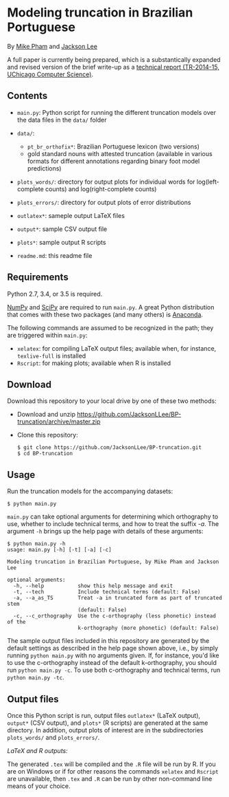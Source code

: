 # Modeling truncation in Brazilian Portuguese

By [Mike Pham](http://www.mikettpham.com/) and [Jackson Lee](http://jacksonllee.com/)

A full paper is currently being prepared,
which is a substantically expanded and revised version of the brief write-up
as a
[technical report (TR-2014-15, UChicago Computer Science)](https://newtraell.cs.uchicago.edu/research/publications/techreports/TR-2014-15).

## Contents

- ``main.py``: Python script for running the different truncation models over the data files in the ``data/`` folder

- ``data/``:

    * ``pt_br_orthofix*``: Brazilian Portuguese lexicon (two versions)
    * gold standard nouns with attested truncation (available in various formats for different annotations regarding binary foot model predictions)

- ``plots_words/``: directory for output plots for individual words for log(left-complete counts) and log(right-complete counts)

- ``plots_errors/``: directory for output plots of error distributions

- ``outlatex*``: sameple output LaTeX files

- ``output*``: sample CSV output file

- ``plots*``: sample output R scripts

- ``readme.md``: this readme file

## Requirements

Python 2.7, 3.4, or 3.5 is required.

[NumPy](http://www.numpy.org/) and [SciPy](http://www.scipy.org/)
are required to run ``main.py``.
A great Python distribution that comes with these two packages (and many others)
is [Anaconda](https://www.continuum.io/downloads).

The following commands are assumed to be recognized in the path;
they are triggered within ``main.py``:

- ``xelatex``: for compiling LaTeX output files; available when, for instance,
  ``texlive-full`` is installed
- ``Rscript``: for making plots; available when R is installed

## Download

Download this repository to your local drive by one of these two methods:

* Download and unzip https://github.com/JacksonLLee/BP-truncation/archive/master.zip

* Clone this repository:

    ```
    $ git clone https://github.com/JacksonLLee/BP-truncation.git
    $ cd BP-truncation
    ```

## Usage

Run the truncation models for the accompanying datasets:

    $ python main.py

``main.py`` can take optional arguments for determining which orthography to use,
 whether to include technical terms, and how to treat the suffix *-a*.
 The argument ``-h`` brings up the help page with details of these arguments:

```
$ python main.py -h
usage: main.py [-h] [-t] [-a] [-c]

Modeling truncation in Brazilian Portuguese, by Mike Pham and Jackson Lee

optional arguments:
  -h, --help           show this help message and exit
  -t, --tech           Include technical terms (default: False)
  -a, --a_as_TS        Treat -a in truncated form as part of truncated stem
                       (default: False)
  -c, --c_orthography  Use the c-orthography (less phonetic) instead of the
                       k-orthography (more phonetic) (default: False)
```

The sample output files included in this repository are generated by the default settings as described in the help page shown above, i.e., by simply running ``python main.py`` with no arguments given.
If, for instance, you'd like to use the c-orthography instead of the default
k-orthography, you should run ``python main.py -c``.
To use both c-orthography and technical terms, run ``python main.py -tc``.

## Output files

Once this Python script is run,
output files ``outlatex*`` (LaTeX output), ``output*`` (CSV output), and ``plots*`` (R scripts) are generated at the same directory. In addition, output plots of interest are in the subdirectories ``plots_words/`` and ``plots_errors/``.

*LaTeX and R outputs:*

The generated ``.tex`` will be compiled and the ``.R`` file will be run by R.
If you are on Windows or if for other reasons the commands ``xelatex`` and ``Rscript``
are unavailable, then ``.tex`` and ``.R`` can be run by other non-command line means of your choice.

